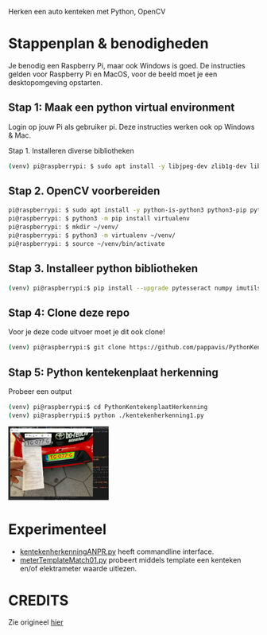 Herken een auto kenteken met Python, OpenCV

# Stappenplan & benodigheden
Je benodig een Raspberry Pi, maar ook Windows is goed.
De instructies gelden voor Raspberry Pi en MacOS, voor de beeld moet je een desktopomgeving opstarten.

## Stap 1: Maak een python virtual environment
Login op jouw Pi als gebruiker pi. 
Deze instructies werken ook op Windows & Mac.

Stap 1. Installeren diverse bibliotheken
```bash
(venv) pi@raspberrypi: $ sudo apt install -y libjpeg-dev zlib1g-dev libfreetype6-dev liblcms1-dev libopenjp2-7 libtiff5 python3-pip
```

## Stap 2. OpenCV voorbereiden
```bash
pi@raspberrypi: $ sudo apt install -y python-is-python3 python3-pip python3-opencv 
pi@raspberrypi: $ python3 -m pip install virtualenv
pi@raspberrypi: $ mkdir ~/venv/
pi@raspberrypi: $ python3 -m virtualenv ~/venv/
pi@raspberrypi: $ source ~/venv/bin/activate
```

## Stap 3. Installeer python bibliotheken
```bash
(venv) pi@raspberrypi:$ pip install --upgrade pytesseract numpy imutils opencv-python pillow pytesseract
```

## Stap 4: Clone deze repo
Voor je deze code uitvoer moet je dit ook clone!

```bash
(venv) pi@raspberrypi:$ git clone https://github.com/pappavis/PythonKentekenplaatHerkenning
```


## Stap 5: Python kentekenplaat herkenning
Probeer een output

```bash
(venv) pi@raspberrypi:$ cd PythonKentekenplaatHerkenning
(venv) pi@raspberrypi:$ python ./kentekenherkenning1.py
```

<img src="https://github.com/pappavis/KentekenplaatHerkenning/blob/main/voorbeeld_20210817140540-kentekenherkennen.jpg" width="40%" height="40%">

# Experimenteel
 - <a href="./kentekenherkenningANPR.py" title="experimenteer">kentekenherkenningANPR.py</a> heeft commandline interface.
 - <a href="./meterTemplateMatch01.py">meterTemplateMatch01.py</a> probeert middels template een kenteken en/of elektrameter waarde uitlezen.


# CREDITS
Zie origineel <a href="https://circuitdigest.com/microcontroller-projects/license-plate-recognition-using-raspberry-pi-and-opencv">hier</a>

